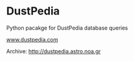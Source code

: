 # DustPedia
Python pacakge for DustPedia database queries

www.dustpedia.com

Archive: http://dustpedia.astro.noa.gr

